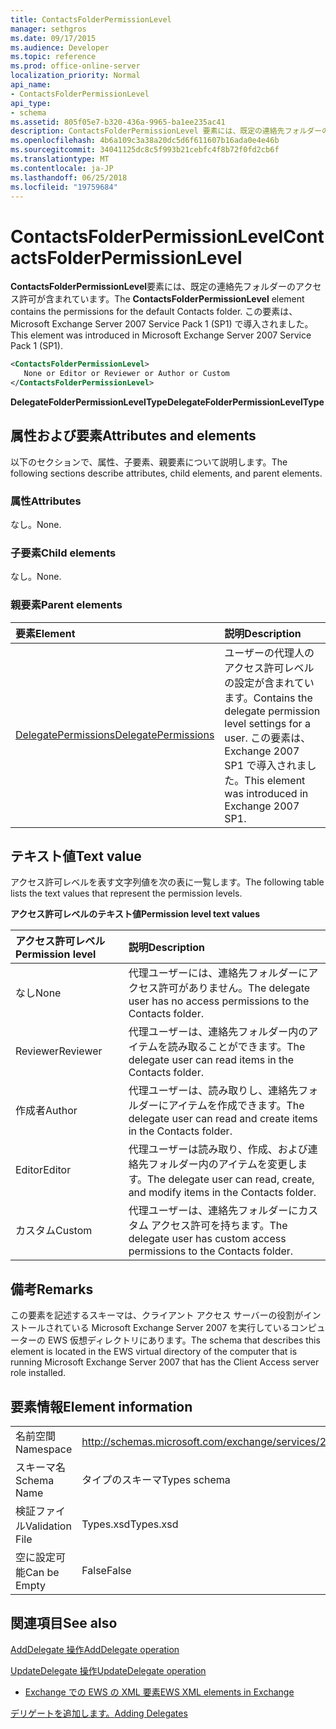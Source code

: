 ```yaml
---
title: ContactsFolderPermissionLevel
manager: sethgros
ms.date: 09/17/2015
ms.audience: Developer
ms.topic: reference
ms.prod: office-online-server
localization_priority: Normal
api_name:
- ContactsFolderPermissionLevel
api_type:
- schema
ms.assetid: 805f05e7-b320-436a-9965-ba1ee235ac41
description: ContactsFolderPermissionLevel 要素には、既定の連絡先フォルダーのアクセス許可が含まれています。 この要素は、Microsoft Exchange Server 2007 Service Pack 1 (SP1) で導入されました。
ms.openlocfilehash: 4b6a109c3a38a20dc5d6f611607b16ada0e4e46b
ms.sourcegitcommit: 34041125dc8c5f993b21cebfc4f8b72f0fd2cb6f
ms.translationtype: MT
ms.contentlocale: ja-JP
ms.lasthandoff: 06/25/2018
ms.locfileid: "19759684"
---
```

# <a name="contactsfolderpermissionlevel"></a><span data-ttu-id="a0b80-104">ContactsFolderPermissionLevel</span><span class="sxs-lookup"><span data-stu-id="a0b80-104">ContactsFolderPermissionLevel</span></span>

<span data-ttu-id="a0b80-105">**ContactsFolderPermissionLevel**要素には、既定の連絡先フォルダーのアクセス許可が含まれています。</span><span class="sxs-lookup"><span data-stu-id="a0b80-105">The **ContactsFolderPermissionLevel** element contains the permissions for the default Contacts folder.</span></span> <span data-ttu-id="a0b80-106">この要素は、Microsoft Exchange Server 2007 Service Pack 1 (SP1) で導入されました。</span><span class="sxs-lookup"><span data-stu-id="a0b80-106">This element was introduced in Microsoft Exchange Server 2007 Service Pack 1 (SP1).</span></span> 
  
```xml
<ContactsFolderPermissionLevel>
   None or Editor or Reviewer or Author or Custom
</ContactsFolderPermissionLevel>
```

 <span data-ttu-id="a0b80-107">**DelegateFolderPermissionLevelType**</span><span class="sxs-lookup"><span data-stu-id="a0b80-107">**DelegateFolderPermissionLevelType**</span></span>
## <a name="attributes-and-elements"></a><span data-ttu-id="a0b80-108">属性および要素</span><span class="sxs-lookup"><span data-stu-id="a0b80-108">Attributes and elements</span></span>

<span data-ttu-id="a0b80-109">以下のセクションで、属性、子要素、親要素について説明します。</span><span class="sxs-lookup"><span data-stu-id="a0b80-109">The following sections describe attributes, child elements, and parent elements.</span></span>
  
### <a name="attributes"></a><span data-ttu-id="a0b80-110">属性</span><span class="sxs-lookup"><span data-stu-id="a0b80-110">Attributes</span></span>

<span data-ttu-id="a0b80-111">なし。</span><span class="sxs-lookup"><span data-stu-id="a0b80-111">None.</span></span>
  
### <a name="child-elements"></a><span data-ttu-id="a0b80-112">子要素</span><span class="sxs-lookup"><span data-stu-id="a0b80-112">Child elements</span></span>

<span data-ttu-id="a0b80-113">なし。</span><span class="sxs-lookup"><span data-stu-id="a0b80-113">None.</span></span>
  
### <a name="parent-elements"></a><span data-ttu-id="a0b80-114">親要素</span><span class="sxs-lookup"><span data-stu-id="a0b80-114">Parent elements</span></span>

|<span data-ttu-id="a0b80-115">**要素**</span><span class="sxs-lookup"><span data-stu-id="a0b80-115">**Element**</span></span>|<span data-ttu-id="a0b80-116">**説明**</span><span class="sxs-lookup"><span data-stu-id="a0b80-116">**Description**</span></span>|
|:-----|:-----|
|[<span data-ttu-id="a0b80-117">DelegatePermissions</span><span class="sxs-lookup"><span data-stu-id="a0b80-117">DelegatePermissions</span></span>](delegatepermissions.md) <br/> |<span data-ttu-id="a0b80-118">ユーザーの代理人のアクセス許可レベルの設定が含まれています。</span><span class="sxs-lookup"><span data-stu-id="a0b80-118">Contains the delegate permission level settings for a user.</span></span> <span data-ttu-id="a0b80-119">この要素は、Exchange 2007 SP1 で導入されました。</span><span class="sxs-lookup"><span data-stu-id="a0b80-119">This element was introduced in Exchange 2007 SP1.</span></span>  <br/> |
   
## <a name="text-value"></a><span data-ttu-id="a0b80-120">テキスト値</span><span class="sxs-lookup"><span data-stu-id="a0b80-120">Text value</span></span>

<span data-ttu-id="a0b80-121">アクセス許可レベルを表す文字列値を次の表に一覧します。</span><span class="sxs-lookup"><span data-stu-id="a0b80-121">The following table lists the text values that represent the permission levels.</span></span>
  
<span data-ttu-id="a0b80-122">**アクセス許可レベルのテキスト値**</span><span class="sxs-lookup"><span data-stu-id="a0b80-122">**Permission level text values**</span></span>

|<span data-ttu-id="a0b80-123">**アクセス許可レベル**</span><span class="sxs-lookup"><span data-stu-id="a0b80-123">**Permission level**</span></span>|<span data-ttu-id="a0b80-124">**説明**</span><span class="sxs-lookup"><span data-stu-id="a0b80-124">**Description**</span></span>|
|:-----|:-----|
|<span data-ttu-id="a0b80-125">なし</span><span class="sxs-lookup"><span data-stu-id="a0b80-125">None</span></span>  <br/> |<span data-ttu-id="a0b80-126">代理ユーザーには、連絡先フォルダーにアクセス許可がありません。</span><span class="sxs-lookup"><span data-stu-id="a0b80-126">The delegate user has no access permissions to the Contacts folder.</span></span>  <br/> |
|<span data-ttu-id="a0b80-127">Reviewer</span><span class="sxs-lookup"><span data-stu-id="a0b80-127">Reviewer</span></span>  <br/> |<span data-ttu-id="a0b80-128">代理ユーザーは、連絡先フォルダー内のアイテムを読み取ることができます。</span><span class="sxs-lookup"><span data-stu-id="a0b80-128">The delegate user can read items in the Contacts folder.</span></span>  <br/> |
|<span data-ttu-id="a0b80-129">作成者</span><span class="sxs-lookup"><span data-stu-id="a0b80-129">Author</span></span>  <br/> |<span data-ttu-id="a0b80-130">代理ユーザーは、読み取りし、連絡先フォルダーにアイテムを作成できます。</span><span class="sxs-lookup"><span data-stu-id="a0b80-130">The delegate user can read and create items in the Contacts folder.</span></span>  <br/> |
|<span data-ttu-id="a0b80-131">Editor</span><span class="sxs-lookup"><span data-stu-id="a0b80-131">Editor</span></span>  <br/> |<span data-ttu-id="a0b80-132">代理ユーザーは読み取り、作成、および連絡先フォルダー内のアイテムを変更します。</span><span class="sxs-lookup"><span data-stu-id="a0b80-132">The delegate user can read, create, and modify items in the Contacts folder.</span></span>  <br/> |
|<span data-ttu-id="a0b80-133">カスタム</span><span class="sxs-lookup"><span data-stu-id="a0b80-133">Custom</span></span>  <br/> |<span data-ttu-id="a0b80-134">代理ユーザーは、連絡先フォルダーにカスタム アクセス許可を持ちます。</span><span class="sxs-lookup"><span data-stu-id="a0b80-134">The delegate user has custom access permissions to the Contacts folder.</span></span>  <br/> |
   
## <a name="remarks"></a><span data-ttu-id="a0b80-135">備考</span><span class="sxs-lookup"><span data-stu-id="a0b80-135">Remarks</span></span>

<span data-ttu-id="a0b80-136">この要素を記述するスキーマは、クライアント アクセス サーバーの役割がインストールされている Microsoft Exchange Server 2007 を実行しているコンピューターの EWS 仮想ディレクトリにあります。</span><span class="sxs-lookup"><span data-stu-id="a0b80-136">The schema that describes this element is located in the EWS virtual directory of the computer that is running Microsoft Exchange Server 2007 that has the Client Access server role installed.</span></span>
  
## <a name="element-information"></a><span data-ttu-id="a0b80-137">要素情報</span><span class="sxs-lookup"><span data-stu-id="a0b80-137">Element information</span></span>

|||
|:-----|:-----|
|<span data-ttu-id="a0b80-138">名前空間</span><span class="sxs-lookup"><span data-stu-id="a0b80-138">Namespace</span></span>  <br/> |http://schemas.microsoft.com/exchange/services/2006/types  <br/> |
|<span data-ttu-id="a0b80-139">スキーマ名</span><span class="sxs-lookup"><span data-stu-id="a0b80-139">Schema Name</span></span>  <br/> |<span data-ttu-id="a0b80-140">タイプのスキーマ</span><span class="sxs-lookup"><span data-stu-id="a0b80-140">Types schema</span></span>  <br/> |
|<span data-ttu-id="a0b80-141">検証ファイル</span><span class="sxs-lookup"><span data-stu-id="a0b80-141">Validation File</span></span>  <br/> |<span data-ttu-id="a0b80-142">Types.xsd</span><span class="sxs-lookup"><span data-stu-id="a0b80-142">Types.xsd</span></span>  <br/> |
|<span data-ttu-id="a0b80-143">空に設定可能</span><span class="sxs-lookup"><span data-stu-id="a0b80-143">Can be Empty</span></span>  <br/> |<span data-ttu-id="a0b80-144">False</span><span class="sxs-lookup"><span data-stu-id="a0b80-144">False</span></span>  <br/> |
   
## <a name="see-also"></a><span data-ttu-id="a0b80-145">関連項目</span><span class="sxs-lookup"><span data-stu-id="a0b80-145">See also</span></span>



[<span data-ttu-id="a0b80-146">AddDelegate 操作</span><span class="sxs-lookup"><span data-stu-id="a0b80-146">AddDelegate operation</span></span>](adddelegate-operation.md)
  
[<span data-ttu-id="a0b80-147">UpdateDelegate 操作</span><span class="sxs-lookup"><span data-stu-id="a0b80-147">UpdateDelegate operation</span></span>](updatedelegate-operation.md)


- [<span data-ttu-id="a0b80-148">Exchange での EWS の XML 要素</span><span class="sxs-lookup"><span data-stu-id="a0b80-148">EWS XML elements in Exchange</span></span>](ews-xml-elements-in-exchange.md)


[<span data-ttu-id="a0b80-149">デリゲートを追加します。</span><span class="sxs-lookup"><span data-stu-id="a0b80-149">Adding Delegates</span></span>](http://msdn.microsoft.com/library/3a744150-66a3-4a13-9433-793603ba5038%28Office.15%29.aspx)

